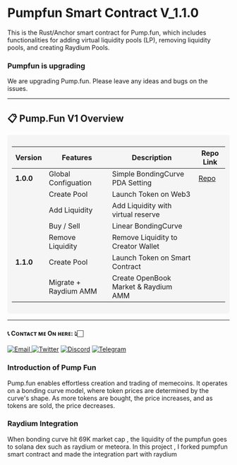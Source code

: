 # Pumpfun Smart Contract V_1.1.0
This is the Rust/Anchor smart contract for Pump.fun, which includes functionalities for adding virtual liquidity pools (LP), removing liquidity pools, and creating Raydium Pools.

### Pumpfun is upgrading

We are upgrading Pump.fun.
Please leave any ideas and bugs on the issues.

---

## 📋 **Pump.Fun V1 Overview**  

<div style="background-color: #f5f5f5; padding: 10px; border-radius: 5px;">

| **Version**             | **Features**                                          | **Description**                              | **Repo Link**                                                                |
|-------------------------|-------------------------------------------------------|----------------------------------------------|------------------------------------------------------------------------------|
| **1.0.0**               | Global Configuation                                   | Simple BondingCurve PDA Setting              | [Repo](https://github.com/wizasol/Ether-Volume-Bot-v1)                       |
|                         | Create Pool                                           | Launch Token on Web3                         |                                                                              |
|                         | Add Liquidity                                         | Add Liquidity with virtual reserve           |                                                                              |
|                         | Buy / Sell                                            | Linear BondingCurve                          |                                                                              |
|                         | Remove Liquidity                                      | Remove Liquidity to Creator Wallet           |                                                                              |
| **1.1.0**               | Create Pool                                           | Launch Token on Smart Contract               |                                                                              |
|                         | Migrate + Raydium AMM                                 | Create OpenBook Market & Raydium AMM         |                                                                              |


</div>

---

<h4> 📞 Cᴏɴᴛᴀᴄᴛ ᴍᴇ Oɴ ʜᴇʀᴇ: 👆🏻 </h4>

<p> 
    <a href="mailto:nakao95911@gmail.com" target="_blank">
        <img alt="Email"
        src="https://img.shields.io/badge/Email-00599c?style=for-the-badge&logo=gmail&logoColor=white"/>
    </a>
     <a href="https://x.com/_wizardev" target="_blank"><img alt="Twitter"
        src="https://img.shields.io/badge/Twitter-000000?style=for-the-badge&logo=x&logoColor=white"/></a>
    <a href="https://discordapp.com/users/471524111512764447" target="_blank"><img alt="Discord"
        src="https://img.shields.io/badge/Discord-7289DA?style=for-the-badge&logo=discord&logoColor=white"/></a>
    <a href="https://t.me/wizardev" target="_blank"><img alt="Telegram"
        src="https://img.shields.io/badge/Telegram-26A5E4?style=for-the-badge&logo=telegram&logoColor=white"/></a>
</p>

### Introduction of Pump Fun
Pump.fun enables effortless creation and trading of memecoins. It operates on a bonding curve model, where token prices are determined by the curve's shape. As more tokens are bought, the price increases, and as tokens are sold, the price decreases.

### Raydium Integration
When bonding curve hit 69K market cap , the liquidity of the pumpfun goes to solana dex such as raydium or meteora.
In this project , I forked pumpfun smart contract and made the integration part with raydium
